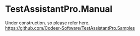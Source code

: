 # TestAssistantPro.Manual

Under construction. so please refer here.<br>
https://github.com/Codeer-Software/TestAssistantPro.Samples
